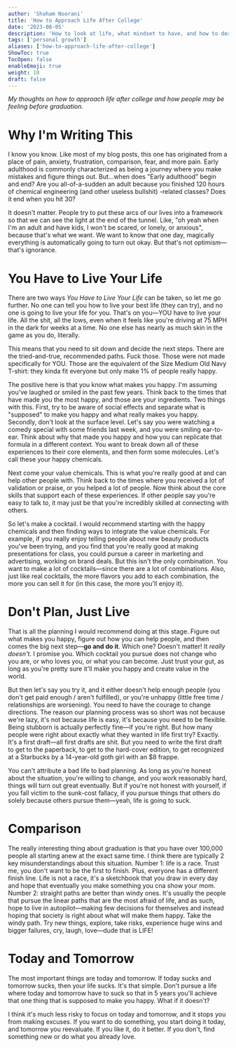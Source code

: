 ```yaml
---
author: 'Shaham Noorani'
title: 'How to Approach Life After College'
date: '2023-08-05'
description: 'How to look at life, what mindset to have, and how to deal with the comparison game'
tags: ['personal growth']
aliases: ['how-to-approach-life-after-college']
ShowToc: true
TocOpen: false
enableEmoji: true
weight: 10
draft: false
---
```


<!--blurb-->

_My thoughts on how to approach life after college and how people may be feeling before graduation._

<!--more-->

# Why I'm Writing This

I know you know. Like most of my blog posts, this one has originated from a place of pain, anxiety, frustration, comparison, fear, and more pain. Early adulthood is commonly characterized as being a journey where you make mistakes and figure things out. But...when does "Early adulthood" begin and end? Are you all-of-a-sudden an adult because you finished 120 hours of chemical engineering (and other useless bullshit) -related classes? Does it end when you hit 30?

It doesn't matter. People try to put these arcs of our lives into a framework so that we can see the light at the end of the tunnel. Like, "oh yeah when I'm an adult and have kids, I won't be scared, or lonely, or anxious", because that's what we want. We want to know that one day, magically everything is automatically going to turn out okay. But that's not optimism—that's ignorance.

# You Have to Live Your Life

There are two ways _You Have to Live Your Life_ can be taken, so let me go further. No one can tell you how to live your best life (they can try), and no one is going to live your life for you. That's on you—YOU have to live your life. All the shit, all the lows, even when it feels like you're driving at 75 MPH in the dark for weeks at a time. No one else has nearly as much skin in the game as you do, literally.

This means that you need to sit down and decide the next steps. There are the tried-and-true, recommended paths. Fuck those. Those were not made specifically for YOU. Those are the equivalent of the Size Medium Old Navy T-shirt: they kinda fit everyone but only make 1% of people really happy.

The positive here is that you know what makes you happy. I'm assuming you've laughed or smiled in the past few years. Think back to the times that have made you the most happy, and those are your ingredients. Two things with this. First, try to be aware of social effects and separate what is "supposed" to make you happy and what really makes you happy. Secondly, don't look at the surface level. Let's say you were watching a comedy special with some friends last week, and you were smiling ear-to-ear. Think about why that made you happy and how you can replicate that formula in a different context. You want to break down all of these experiences to their core elements, and then form some molecules. Let's call these your happy chemicals.

Next come your value chemicals. This is what you're really good at and can help other people with. Think back to the times where you received a lot of validation or praise, or you helped a lot of people. Now think about the core skills that support each of these experiences. If other people say you're easy to talk to, it may just be that you're incredibly skilled at connecting with others.

So let's make a cocktail. I would recommend starting with the happy chemicals and then finding ways to integrate the value chemicals. For example, if you really enjoy telling people about new beauty products you've been trying, and you find that you're really good at making presentations for class, you could pursue a career in marketing and advertising, working on brand deals. But this isn't the only combination. You want to make a lot of cocktails—since there are a lot of combinations. Also, just like real cocktails, the more flavors you add to each combination, the more you can sell it for (in this case, the more you'll enjoy it).

# Don't Plan, Just Live

That is all the planning I would recommend doing at this stage. Figure out what makes you happy, figure out how you can help people, and then comes the big next step—**go and do it**. Which one? Doesn't matter! It _really doesn't_. I promise you. Which cocktail you pursue does not change who you are, or who loves you, or what you can become. Just trust your gut, as long as you're pretty sure it'll make you happy and create value in the world.

But then let's say you try it, and it either doesn't help enough people (you don't get paid enough / aren't fulfilled), or you're unhappy (little free time / relationships are worsening). You need to have the courage to change directions. The reason our planning process was so short was not because we're lazy, it's not because life is easy, it's because you need to be flexible. Being stubborn is actually perfectly fine—if you're right. But how many people were right about exactly what they wanted in life first try? Exactly. It's a first draft—all first drafts are shit. But you need to write the first draft to get to the paperback, to get to the hard-cover edition, to get recognized at a Starbucks by a 14-year-old goth girl with an $8 frappe.

You can't attribute a bad life to bad planning. As long as you're honest about the situation, you're willing to change, and you work reasonably hard, things will turn out great eventually. But if you're not honest with yourself, if you fall victim to the sunk-cost fallacy, if you pursue things that others do solely because others pursue them—yeah, life is going to suck.

# Comparison

The really interesting thing about graduation is that you have over 100,000 people all starting anew at the exact same time. I think there are typically 2 key misunderstandings about this situation. Number 1: life is a race. Trust me, you don't want to be the first to finish. Plus, everyone has a different finish line. Life is not a race, it's a sketchbook that you draw in every day and hope that eventually you make something you cna show your mom. Number 2: straight paths are better than windy ones. It's usually the people that pursue the linear paths that are the most afraid of life, and as such, hope to live in autopilot—making few decisions for themselves and instead hoping that society is right about what will make them happy. Take the windy path. Try new things, explore, take risks, experience huge wins and bigger failures, cry, laugh, love—dude that is LIFE!

# Today and Tomorrow

The most important things are today and tomorrow. If today sucks and tomorrow sucks, then your life sucks. It's that simple. Don't pursue a life where today and tomorrow have to suck so that in 5 years you'll achieve that one thing that is supposed to make you happy. What if it doesn't?

I think it's much less risky to focus on today and tomorrow, and it stops you from making excuses. If you want to do something, you start doing it today, and tomorrow you reevaluate. If you like it, do it better. If you don't, find something new or do what you already love.
